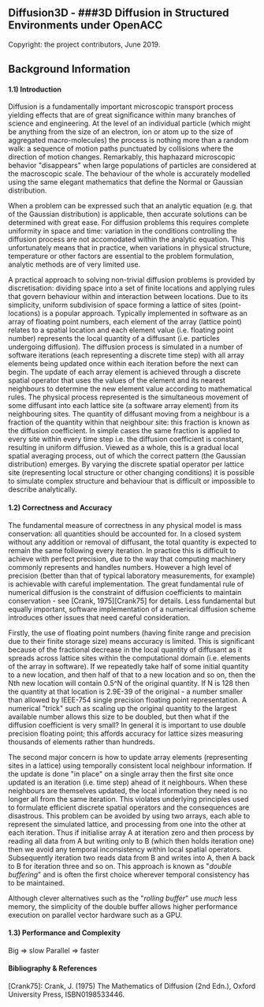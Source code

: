 ## Diffusion3D - ###3D Diffusion in Structured Environments under OpenACC

Copyright: the project contributors, June 2019.

## Background Information

#### 1.1) Introduction

Diffusion is a fundamentally important microscopic transport process yielding effects that are of great significance within many branches of science and engineering. At the level of an individual particle (which might be anything from the size of an electron, ion or atom up to the size of aggregated macro-molecules) the process is nothing more than a random walk: a sequence of motion paths punctuated by collisions where the direction of motion changes. Remarkably, this haphazard microscopic behavior "disappears" when large populations of particles are considered at the macroscopic scale. The behaviour of the whole is accurately modelled using the same elegant mathematics that define the Normal or Gaussian distribution.

When a problem can be expressed such that an analytic equation (e.g. that of the Gaussian distribution) is applicable, then accurate solutions can be determined with great ease. For diffusion problems this requires complete uniformity in space and time: variation in the conditions controlling the diffusion process are not accomodated within the analytic equation. This unfortunately means that in practice, when variations in physical structure, temperature or other factors are essential to the problem formulation, analytic methods are of very limited use.

A practical approach to solving non-trivial diffusion problems is provided by discretisation: dividing space into a set of finite locations and applying rules that govern behaviour within and interaction between locations. Due to its simplicity, uniform subdivision of space forming a lattice of sites (point-locations) is a popular approach. Typically implemented in software as an array of floating point numbers, each element of the array (lattice point) relates to a spatial location and each element value (i.e. floating point number) represents the local quantity of a diffusant (i.e. particles undergoing diffusion). The diffusion process is simulated in a number of software iterations (each representing a discrete time step) with all array elements being updated once within each iteration before the next can begin. The update of each array element is achieved through a discrete spatial operator that uses the values of the element and its nearest neighbours to determine the new element value according to mathematical rules. The physical process represented is the simultaneous movement of some diffusant into each lattice site (a software array element) from its neighbouring sites. The quantity of diffusant moving from a neighbour is a fraction of the quantity within that neighbour site: this fraction is known as the diffusion coefficient. In simple cases the same fraction is applied to every site within every time step i.e. the diffusion coefficient is constant, resulting in uniform diffusion. Viewed as a whole, this is a gradual local spatial averaging process, out of which the correct pattern (the Gaussian distribution) emerges. By varying the discrete spatial operator per lattice site (representing local structure or other changing conditions) it is possible to simulate complex structure and behaviour that is difficult or impossible to describe analytically.


#### 1.2) Correctness and Accuracy

The fundamental measure of correctness in any physical model is mass conservation: all quantities should be accounted for. In a closed system without any addition or removal of diffusant, the total quantity is expected to remain the same following every iteration. In practice this is difficult to achieve with perfect precision, due to the way that computing machinery commonly represents and handles numbers. However a high level of precision (better than that of typical laboratory measurements, for example) is achievable with careful implementation. The great fundamental rule of numerical diffusion is the constraint of diffusion coefficients to maintain conservation - see [Crank, 1975][Crank75] for details. Less fundamental but equally important, software implementation of a numerical diffusion scheme introduces other issues that need careful consideration.

Firstly, the use of floating point numbers (having finite range and precision due to their finite storage size) means accuracy is limited. This is significant because of the fractional decrease in the local quantity of diffusant as it spreads across lattice sites within the computational domain (i.e. elements of the array in software). If we repeatedly take half of some initial quantity to a new location, and then half of that to a new location and so on, then the Nth new location will contain 0.5^N of the original quantity. If N is 128 then the quantity at that location is 2.9E-39 of the original - a number smaller than allowed by IEEE-754 single precision floating point representation. A numerical "trick" such as scaling up the original quantity to the largest available number allows this size to be doubled, but then what if the diffusion coefficient is very small? In general it is important to use double precision floating point; this affords accuracy for lattice sizes measuring thousands of elements rather than hundreds.

The second major concern is how to update array elements (representing sites in a lattice) using temporally consistent local neighbour information. If the update is done "in place" on a single array then the first site once updated is an iteration (i.e. time step) ahead of it neighbours. When these neighbours are themselves updated, the local information they need is no longer all from the same iteration. This violates underlying principles used to formulate efficient discrete spatial operators and the consequences are disastrous. This problem can be avoided by using two arrays, each able to represent the simulated lattice, and processing from one into the other at each iteration. Thus if initialise array A at iteration zero and then process by reading all data from A but writing only to B (which then holds iteration one) then we avoid any temporal inconsistency within local spatial operators. Subsequently iteration two reads data from B and writes into A, then A back to B for iteration three and so on. This approach is known as "_double buffering_" and is often the first choice wherever temporal consistency has to be maintained.

Although clever alternatives such as the "_rolling buffer_" use *much* less memory, the simplicity of the double buffer allows higher performance execution on parallel vector hardware such as a GPU.


#### 1.3) Performance and Complexity

Big => slow
Parallel => faster


#### Bibliography & References

[Crank75]: Crank, J. (1975) The Mathematics of Diffusion (2nd Edn.), Oxford University Press, ISBN0198533446.


